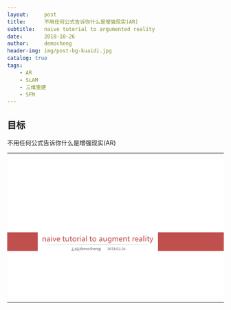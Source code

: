 ```yaml
---
layout:     post
title:      不用任何公式告诉你什么是增强现实(AR)
subtitle:   naive tutorial to argumented reality
date:       2018-10-26
author:     democheng
header-img: img/post-bg-kuaidi.jpg
catalog: true
tags:
    - AR
    - SLAM
    - 三维重建
    - SFM
---
```


## 目标

不用任何公式告诉你什么是增强现实(AR)
***
![ar1](https://github.com/democheng/democheng.github.io/raw/master/img/ar/ar1.png)
***
